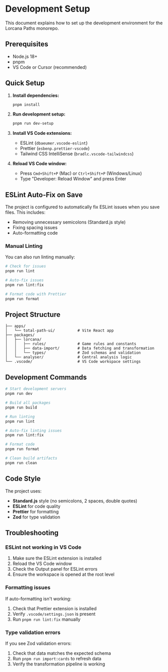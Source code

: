 # Development Setup

This document explains how to set up the development environment for the Lorcana Paths monorepo.

## Prerequisites

- Node.js 18+
- pnpm
- VS Code or Cursor (recommended)

## Quick Setup

1. **Install dependencies:**

   ```bash
   pnpm install
   ```

2. **Run development setup:**

   ```bash
   pnpm run dev-setup
   ```

3. **Install VS Code extensions:**
   - ESLint (`dbaeumer.vscode-eslint`)
   - Prettier (`esbenp.prettier-vscode`)
   - Tailwind CSS IntelliSense (`bradlc.vscode-tailwindcss`)

4. **Reload VS Code window:**
   - Press `Cmd+Shift+P` (Mac) or `Ctrl+Shift+P` (Windows/Linux)
   - Type "Developer: Reload Window" and press Enter

## ESLint Auto-Fix on Save

The project is configured to automatically fix ESLint issues when you save files. This includes:

- Removing unnecessary semicolons (Standard.js style)
- Fixing spacing issues
- Auto-formatting code

### Manual Linting

You can also run linting manually:

```bash
# Check for issues
pnpm run lint

# Auto-fix issues
pnpm run lint:fix

# Format code with Prettier
pnpm run format
```

## Project Structure

```
├── apps/
│   └── total-path-ui/          # Vite React app
├── packages/
│   ├── lorcana/
│   │   ├── rules/              # Game rules and constants
│   │   ├── data-import/        # Data fetching and transformation
│   │   └── types/              # Zod schemas and validation
│   └── analyser/               # Central analysis logic
└── .vscode/                    # VS Code workspace settings
```

## Development Commands

```bash
# Start development servers
pnpm run dev

# Build all packages
pnpm run build

# Run linting
pnpm run lint

# Auto-fix linting issues
pnpm run lint:fix

# Format code
pnpm run format

# Clean build artifacts
pnpm run clean
```

## Code Style

The project uses:

- **Standard.js** style (no semicolons, 2 spaces, double quotes)
- **ESLint** for code quality
- **Prettier** for formatting
- **Zod** for type validation

## Troubleshooting

### ESLint not working in VS Code

1. Make sure the ESLint extension is installed
2. Reload the VS Code window
3. Check the Output panel for ESLint errors
4. Ensure the workspace is opened at the root level

### Formatting issues

If auto-formatting isn't working:

1. Check that Prettier extension is installed
2. Verify `.vscode/settings.json` is present
3. Run `pnpm run lint:fix` manually

### Type validation errors

If you see Zod validation errors:

1. Check that data matches the expected schema
2. Run `pnpm run import:cards` to refresh data
3. Verify the transformation pipeline is working
